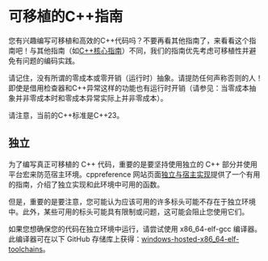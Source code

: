 # 可移植的C++指南
您有兴趣编写可移植和高效的C++代码吗？不要再看其他指南了，来看看这个指南吧！与其他指南（如[C++核心指南](https://isocpp.github.io/CppCoreGuidelines/CppCoreGuidelines)）不同，我们的指南优先考虑可移植性并避免有问题的编码实践。

请记住，没有所谓的零成本或零开销（运行时）抽象。请提防任何声称否则的人！即使是借用检查器和C++异常这样的功能也有运行时开销（请参见：当零成本抽象并非零成本时和零成本异常实际上并非零成本）。

请注意，当前的C++标准是C++23。

## 独立

为了编写真正可移植的 C++ 代码，重要的是要坚持使用独立的 C++ 部分并使用平台宏来防范宿主环境。cppreference 网站页面[独立与宿主实现](https://zh.cppreference.com/w/cpp/freestanding)提供了一个有用的指南，介绍了独立实现和此环境中可用的函数。

但是，重要的是要注意，您可能认为应该可用的许多标头可能不存在于独立环境中。此外，某些可用的标头可能具有限制或问题，这可能会阻止您使用它们。

如果您想确保您的代码在独立环境中运行，请尝试使用 x86_64-elf-gcc 编译器。此编译器可在以下 GitHub 存储库上获得：[windows-hosted-x86_64-elf-toolchains](https://github.com/trcrsired/windows-hosted-x86_64-elf-toolchains)。

